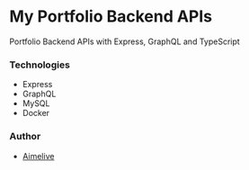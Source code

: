 # My Portfolio Backend APIs
Portfolio Backend APIs with Express, GraphQL and TypeScript
### Technologies
* Express
* GraphQL
* MySQL
* Docker
### Author
* [Aimelive](https://github.com/aimelive)